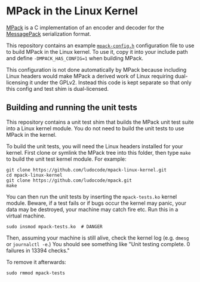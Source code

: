 # MPack in the Linux Kernel

[MPack](https://github.com/ludocode/mpack) is a C implementation of an encoder and decoder for the [MessagePack](http://msgpack.org/) serialization format.

This repository contains an example [`mpack-config.h`](mpack-config.h) configuration file to use to build MPack in the Linux kernel. To use it, copy it into your include path and define `-DMPACK_HAS_CONFIG=1` when building MPack.

This configuration is not done automatically by MPack because including Linux headers would make MPack a derived work of Linux requiring dual-licensing it under the GPLv2. Instead this code is kept separate so that only this config and test shim is dual-licensed.

## Building and running the unit tests

This repository contains a unit test shim that builds the MPack unit test suite into a Linux kernel module. You do not need to build the unit tests to use MPack in the kernel.

To build the unit tests, you will need the Linux headers installed for your kernel. First clone or symlink the MPack tree into this folder, then type `make` to build the unit test kernel module. For example:

```
git clone https://github.com/ludocode/mpack-linux-kernel.git
cd mpack-linux-kernel
git clone https://github.com/ludocode/mpack.git
make
```

You can then run the unit tests by inserting the `mpack-tests.ko` kernel module. Beware, if a test fails or if bugs occur the kernel may panic, your data may be destroyed, your machine may catch fire etc. Run this in a virtual machine.

```
sudo insmod mpack-tests.ko  # DANGER
```

Then, assuming your machine is still alive, check the kernel log (e.g. `dmesg` or `journalctl -e`.) You should see something like "Unit testing complete. 0 failures in 13394 checks."

To remove it afterwards:

```
sudo rmmod mpack-tests
```
